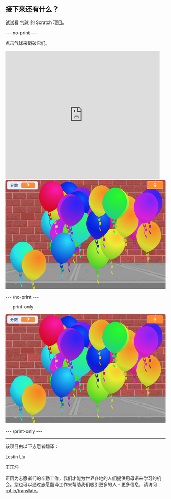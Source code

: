 ## 接下来还有什么？

试试看 [气球](https://projects.raspberrypi.org/zh-CN/projects/balloons) 的 Scratch 项目。

--- no-print ---

点击气球来戳破它们。

<div class="scratch-preview">
  <iframe allowtransparency="true" width="485" height="402" src="https://scratch.mit.edu/projects/embed/299206746/?autostart=false" frameborder="0" scrolling="no"></iframe>
  <img src="images/balloons-final.png">
</div>

--- /no-print ---

--- print-only ---

![完成项目](images/balloons-final.png)

--- /print-only ---


***
该项目由以下志愿者翻译：

Lestin Liu

王正坤

正因为志愿者们的辛勤工作，我们才能为世界各地的人们提供用母语来学习的机会。您也可以通过志愿翻译工作来帮助我们吸引更多的人 - 更多信息，请访问[rpf.io/translate](https://rpf.io/translate)。